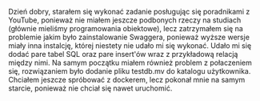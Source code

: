 Dzień dobry,
starałem się wykonać zadanie posługując się poradnikami z YouTube, ponieważ nie miałem jeszcze podbonych rzeczy na studiach (głównie mieliśmy programowania obiektowe), lecz zatrzymałem się na problemie jakim było zainstalowanie Swaggera, ponieważ wyższe wersje miały inna instalcję, której niestety nie udało mi się wykonać. 
Udało mi się dodać pare tabel SQL oraz pare insert'ów wraz z przykładową relacją między nimi. Na samym początku miałem również problem z połaczeniem się, rozwiązaniem było dodanie pliku testdb.mv do katalogu użytkownika. Chciałem jeszcze spróbować z dockerem, lecz pokonał mnie na samym starcie, ponieważ nie chciał się nawet uruchomić.
